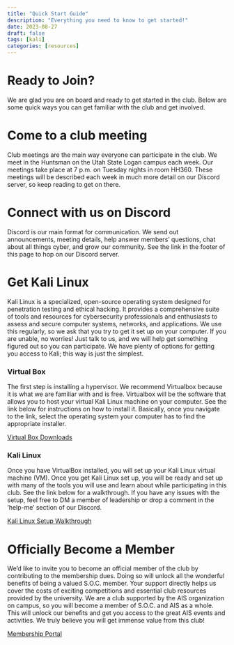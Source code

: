 ```yaml
---
title: "Quick Start Guide"
description: "Everything you need to know to get started!"
date: 2023-08-27
draft: false
tags: [kali]
categories: [resources]
---
```


# Ready to Join?

We are glad you are on board and ready to get started in the club. Below are some quick ways you can get familiar with the club and get involved.

# Come to a club meeting

Club meetings are the main way everyone can participate in the club. We meet in the Huntsman on the Utah State Logan campus each week. Our meetings take place at 7 p.m. on Tuesday nights in room HH360. These meetings will be described each week in much more detail on our Discord server, so keep reading to get on there.

# Connect with us on Discord

Discord is our main format for communication. We send out announcements, meeting details, help answer members’ questions, chat about all things cyber, and grow our community. See the link in the footer of this page to hop on our Discord server.

# Get Kali Linux

Kali Linux is a specialized, open-source operating system designed for penetration testing and ethical hacking. It provides a comprehensive suite of tools and resources for cybersecurity professionals and enthusiasts to assess and secure computer systems, networks, and applications. We use this regularly, so we ask that you try to get it set up on your computer. If you are unable, no worries! Just talk to us, and we will help get something figured out so you can participate. We have plenty of options for getting you access to Kali; this way is just the simplest.

### Virtual Box

The first step is installing a hypervisor. We recommend Virtualbox because it is what we are familiar with and is free. Virtualbox will be the software that allows you to host your virtual Kali Linux machine on your computer. See the link below for instructions on how to install it. Basically, once you navigate to the link, select the operating system your computer has to find the appropriate installer.

[Virtual Box Downloads](https://www.virtualbox.org/wiki/Downloads)

### Kali Linux 

Once you have VirtualBox installed, you will set up your Kali Linux virtual machine (VM). Once you get Kali Linux set up, you will be ready and set up with many of the tools you will use and learn about while participating in this club. See the link below for a walkthrough. If you have any issues with the setup, feel free to DM a member of leadership or drop a comment in the ‘help-me’ section of our Discord.

[Kali Linux Setup Walkthrough](https://linuxiac.com/kali-linux-on-virtualbox/)

# Officially Become a Member

We’d like to invite you to become an official member of the club by contributing to the membership dues. Doing so will unlock all the wonderful benefits of being a valued S.O.C. member. Your support directly helps us cover the costs of exciting competitions and essential club resources provided by the university. We are a club supported by the AIS organization on campus, so you will become a member of S.O.C. and AIS as a whole. This will unlock our benefits and get you access to the great AIS events and activities. We truly believe you will get immense value from this club!

[Membership Portal](https://my.usu.edu/groups/student-organization-for-cybersecurity/page)